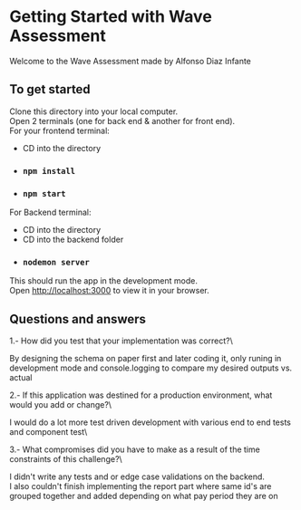 # Getting Started with Wave Assessment

Welcome to the Wave Assessment made by Alfonso Diaz Infante

## To get started

Clone this directory into your local computer.\
Open 2 terminals (one for back end & another for  front end).\
For your frontend terminal: 
- CD into the directory
- ### `npm install` 
- ### `npm start`

For Backend terminal:
- CD into the directory
- CD into the backend folder
- ### `nodemon server`

This should run the app in the development mode.\
Open [http://localhost:3000](http://localhost:3000) to view it in your browser.

## Questions and answers

1.- How did you test that your implementation was correct?\

By designing the schema on paper first and later coding it, only runing in development mode and console.logging to compare my desired outputs vs. actual

2.- If this application was destined for a production environment, what would you add or change?\

I would do a lot more test driven development with various end to end tests and component test\

3.- What compromises did you have to make as a result of the time constraints of this challenge?\

I didn't write any tests and or edge case validations on the backend.\
I also couldn't finish implementing the report part where same id's are grouped together and added depending on what pay period they are on 


